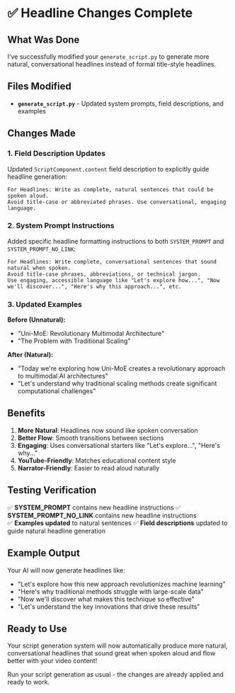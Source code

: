 # ✅ Headline Changes Complete

## What Was Done

I've successfully modified your `generate_script.py` to generate more natural, conversational headlines instead of formal title-style headlines.

## Files Modified

- **`generate_script.py`** - Updated system prompts, field descriptions, and examples

## Changes Made

### 1. **Field Description Updates**
Updated `ScriptComponent.content` field description to explicitly guide headline generation:
```
For Headlines: Write as complete, natural sentences that could be spoken aloud. 
Avoid title-case or abbreviated phrases. Use conversational, engaging language.
```

### 2. **System Prompt Instructions**
Added specific headline formatting instructions to both `SYSTEM_PROMPT` and `SYSTEM_PROMPT_NO_LINK`:
```
For Headlines: Write complete, conversational sentences that sound natural when spoken. 
Avoid title-case phrases, abbreviations, or technical jargon. 
Use engaging, accessible language like "Let's explore how...", "Now we'll discover...", "Here's why this approach...", etc.
```

### 3. **Updated Examples**
**Before (Unnatural):**
- "Uni-MoE: Revolutionary Multimodal Architecture"
- "The Problem with Traditional Scaling"

**After (Natural):**
- "Today we're exploring how Uni-MoE creates a revolutionary approach to multimodal AI architectures"
- "Let's understand why traditional scaling methods create significant computational challenges"

## Benefits

1. **More Natural**: Headlines now sound like spoken conversation
2. **Better Flow**: Smooth transitions between sections
3. **Engaging**: Uses conversational starters like "Let's explore...", "Here's why..."
4. **YouTube-Friendly**: Matches educational content style
5. **Narrator-Friendly**: Easier to read aloud naturally

## Testing Verification

✅ **SYSTEM_PROMPT** contains new headline instructions
✅ **SYSTEM_PROMPT_NO_LINK** contains new headline instructions  
✅ **Examples updated** to natural sentences
✅ **Field descriptions** updated to guide natural headline generation

## Example Output

Your AI will now generate headlines like:
- "Let's explore how this new approach revolutionizes machine learning"
- "Here's why traditional methods struggle with large-scale data"
- "Now we'll discover what makes this technique so effective"
- "Let's understand the key innovations that drive these results"

## Ready to Use

Your script generation system will now automatically produce more natural, conversational headlines that sound great when spoken aloud and flow better with your video content!

Run your script generation as usual - the changes are already applied and ready to work.